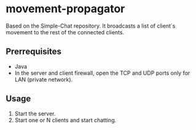 # movement-propagator

Based on the Simple-Chat repository. It broadcasts a list of client´s movement to the rest of the connected clients.

## Prerrequisites

- Java
- In the server and client firewall, open the TCP and UDP ports only for LAN (private network).

## Usage

1. Start the server.
2. Start one or N clients and start chatting.

